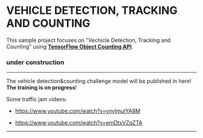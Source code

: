 # VEHICLE DETECTION, TRACKING AND COUNTING
This sample project focuses on "Vechicle Detection, Tracking and Counting" using [**TensorFlow Object Counting API**](https://github.com/ahmetozlu/tensorflow_object_counting_api). 

### under construction

---

The vehicle detection&counting challenge model will be published in here! **The training is on progress**!

Some traffic jam videos:

- https://www.youtube.com/watch?v=ynyImulYA8M

- https://www.youtube.com/watch?v=emDtxVZqZTA

---

